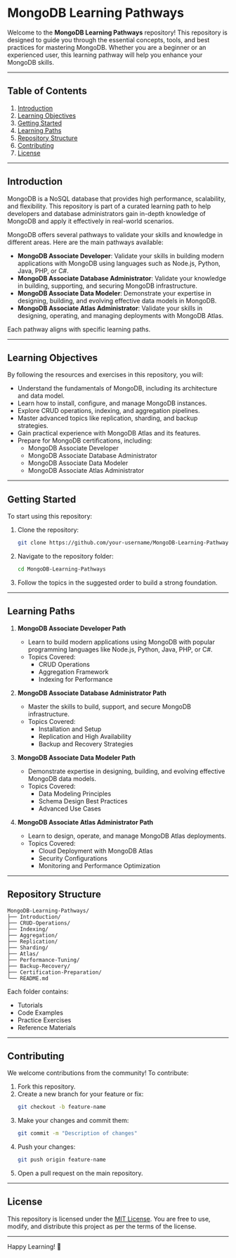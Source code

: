 # MongoDB Learning Pathways

Welcome to the **MongoDB Learning Pathways** repository! This repository is designed to guide you through the essential concepts, tools, and best practices for mastering MongoDB. Whether you are a beginner or an experienced user, this learning pathway will help you enhance your MongoDB skills.

---

## Table of Contents

1. [Introduction](#introduction)
2. [Learning Objectives](#learning-objectives)
3. [Getting Started](#getting-started)
4. [Learning Paths](#learning-paths)
5. [Repository Structure](#repository-structure)
6. [Contributing](#contributing)
7. [License](#license)

---

## Introduction

MongoDB is a NoSQL database that provides high performance, scalability, and flexibility. This repository is part of a curated learning path to help developers and database administrators gain in-depth knowledge of MongoDB and apply it effectively in real-world scenarios.

MongoDB offers several pathways to validate your skills and knowledge in different areas. Here are the main pathways available:

- **MongoDB Associate Developer**: Validate your skills in building modern applications with MongoDB using languages such as Node.js, Python, Java, PHP, or C#.
- **MongoDB Associate Database Administrator**: Validate your knowledge in building, supporting, and securing MongoDB infrastructure.
- **MongoDB Associate Data Modeler**: Demonstrate your expertise in designing, building, and evolving effective data models in MongoDB.
- **MongoDB Associate Atlas Administrator**: Validate your skills in designing, operating, and managing deployments with MongoDB Atlas.

Each pathway aligns with specific learning paths.

---

## Learning Objectives

By following the resources and exercises in this repository, you will:

- Understand the fundamentals of MongoDB, including its architecture and data model.
- Learn how to install, configure, and manage MongoDB instances.
- Explore CRUD operations, indexing, and aggregation pipelines.
- Master advanced topics like replication, sharding, and backup strategies.
- Gain practical experience with MongoDB Atlas and its features.
- Prepare for MongoDB certifications, including:
  - MongoDB Associate Developer
  - MongoDB Associate Database Administrator
  - MongoDB Associate Data Modeler
  - MongoDB Associate Atlas Administrator

---

## Getting Started

To start using this repository:

1. Clone the repository:
   ```bash
   git clone https://github.com/your-username/MongoDB-Learning-Pathways.git
   ```

2. Navigate to the repository folder:
   ```bash
   cd MongoDB-Learning-Pathways
   ```

3. Follow the topics in the suggested order to build a strong foundation.

---

## Learning Paths

1. **MongoDB Associate Developer Path**
   - Learn to build modern applications using MongoDB with popular programming languages like Node.js, Python, Java, PHP, or C#.
   - Topics Covered:
     - CRUD Operations
     - Aggregation Framework
     - Indexing for Performance

2. **MongoDB Associate Database Administrator Path**
   - Master the skills to build, support, and secure MongoDB infrastructure.
   - Topics Covered:
     - Installation and Setup
     - Replication and High Availability
     - Backup and Recovery Strategies

3. **MongoDB Associate Data Modeler Path**
   - Demonstrate expertise in designing, building, and evolving effective MongoDB data models.
   - Topics Covered:
     - Data Modeling Principles
     - Schema Design Best Practices
     - Advanced Use Cases

4. **MongoDB Associate Atlas Administrator Path**
   - Learn to design, operate, and manage MongoDB Atlas deployments.
   - Topics Covered:
     - Cloud Deployment with MongoDB Atlas
     - Security Configurations
     - Monitoring and Performance Optimization

---

## Repository Structure

```
MongoDB-Learning-Pathways/
├── Introduction/
├── CRUD-Operations/
├── Indexing/
├── Aggregation/
├── Replication/
├── Sharding/
├── Atlas/
├── Performance-Tuning/
├── Backup-Recovery/
├── Certification-Preparation/
└── README.md
```

Each folder contains:
- Tutorials
- Code Examples
- Practice Exercises
- Reference Materials

---

## Contributing

We welcome contributions from the community! To contribute:

1. Fork this repository.
2. Create a new branch for your feature or fix:
   ```bash
   git checkout -b feature-name
   ```
3. Make your changes and commit them:
   ```bash
   git commit -m "Description of changes"
   ```
4. Push your changes:
   ```bash
   git push origin feature-name
   ```
5. Open a pull request on the main repository.

---

## License

This repository is licensed under the [MIT License](LICENSE). You are free to use, modify, and distribute this project as per the terms of the license.

---

Happy Learning! 🚀
